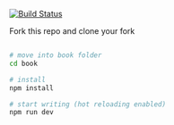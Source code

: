 

[![Build Status](https://travis-ci.org/SGSE18/book.svg?branch=master)](https://travis-ci.org/SGSE18/book)


Fork this repo and clone your fork

``` bash 

# move into book folder
cd book

# install
npm install

# start writing (hot reloading enabled)
npm run dev

```
